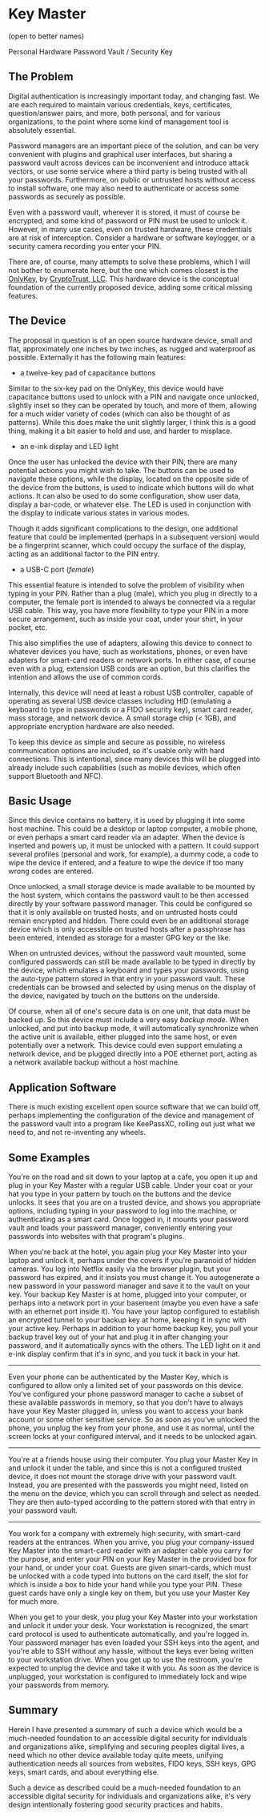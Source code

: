 # Key Master
(open to better names)

Personal Hardware Password Vault / Security Key

## The Problem

Digital authentication is increasingly important today, and changing fast.  We are each required to maintain various credentials, keys, certificates, question/answer pairs, and more, both personal, and for various organizations, to the point where some kind of management tool is absolutely essential.

Password managers are an important piece of the solution, and can be very convenient with plugins and graphical user interfaces, but sharing a password vault across devices can be inconvenient and introduce attack vectors, or use some service where a third party is being trusted with all your passwords.  Furthermore, on public or untrusted hosts without access to install software, one may also need to authenticate or access some passwords as securely as possible.

Even with a password vault, wherever it is stored, it must of course be encrypted, and some kind of password or PIN must be used to unlock it.  However, in many use cases, even on trusted hardware, these credentials are at risk of interception.  Consider a hardware or software keylogger, or a security camera recording you enter your PIN.

There are, of course, many attempts to solve these problems, which I will not bother to enumerate here, but the one which comes closest is the [OnlyKey](https://onlykey.io/), by [CryptoTrust, LLC](https://crp.to/).  This hardware device is the conceptual foundation of the currently proposed device, adding some critical missing features.

## The Device

The proposal in question is of an open source hardware device, small and flat, approximately one inches by two inches, as rugged and waterproof as possible.  Externally it has the following main features:

- a twelve-key pad of capacitance buttons

Similar to the six-key pad on the OnlyKey, this device would have capacitance buttons used to unlock with a PIN and navigate once unlocked, slightly inset so they can be operated by touch, and more of them, allowing for a much wider variety of codes (which can also be thought of as patterns).  While this does make the unit slightly larger, I think this is a good thing, making it a bit easier to hold and use, and harder to misplace.

- an e-ink display and LED light

Once the user has unlocked the device with their PIN, there are many potential actions you might wish to take.  The buttons can be used to navigate these options, while the display, located on the opposite side of the device from the buttons, is used to indicate which buttons will do what actions.  It can also be used to do some configuration, show user data, display a bar-code, or whatever else.  The LED is used in conjunction with the display to indicate various states in various modes.

Though it adds significant complications to the design, one additional feature that could be implemented (perhaps in a subsequent version) would be a fingerprint scanner, which could occupy the surface of the display, acting as an additional factor to the PIN entry.

- a USB-C port (*female*)

This essential feature is intended to solve the problem of visibility when typing in your PIN.  Rather than a plug (male), which you plug in directly to a computer, the female port is intended to always be connected via a regular USB cable.  This way, you have more flexibility to type your PIN in a more secure arrangement, such as inside your coat, under your shirt, in your pocket, etc.

This also simplifies the use of adapters, allowing this device to connect to whatever devices you have, such as workstations, phones, or even have adapters for smart-card readers or network ports.  In either case, of course even with a plug, extension USB cords are an option, but this clarifies the intention and allows the use of common cords.

Internally, this device will need at least a robust USB controller, capable of operating as several USB device classes including HID (emulating a keyboard to type in passwords or a FIDO security key), smart card reader, mass storage, and network device.  A small storage chip (< 1GB), and appropriate encryption hardware are also needed.

To keep this device as simple and secure as possible, no wireless communication options are included, so it's usable only with hard connections.  This is intentional, since many devices this will be plugged into already include such capabilities (such as mobile devices, which often support Bluetooth and NFC). 

## Basic Usage

Since this device contains no battery, it is used by plugging it into some host machine.  This could be a desktop or laptop computer, a mobile phone, or even perhaps a smart card reader via an adapter.  When the device is inserted and powers up, it must be unlocked with a pattern.  It could support several profiles (personal and work, for example), a dummy code, a code to wipe the device if entered, and a feature to wipe the device if too many wrong codes are entered.

Once unlocked, a small storage device is made available to be mounted by the host system, which contains the password vault to be then accessed directly by your software password manager.  This could be configured so that it is only available on trusted hosts, and on untrusted hosts could remain encrypted and hidden.  There could even be an additional storage device which is only accessible on trusted hosts after a passphrase has been entered, intended as storage for a master GPG key or the like.

When on untrusted devices, without the password vault mounted, some configured passwords can still be made available to be typed in directly by the device, which emulates a keyboard and types your passwords, using the auto-type pattern stored in that entry in your password vault.  These credentials can be browsed and selected by using menus on the display of the device, navigated by touch on the buttons on the underside.

Of course, when all of one's secure data is on one unit, that data must be backed up.  So this device must include a very easy *backup mode*.  When unlocked, and put into backup mode, it will automatically synchronize when the active unit is available, either plugged into the same host, or even potentially over a network.  This device could even support emulating a network device, and be plugged directly into a POE ethernet port, acting as a network available backup without a host machine.

## Application Software

There is much existing excellent open source software that we can build off, perhaps implementing the configuration of the device and management of the password vault into a program like KeePassXC, rolling out just what we need to, and not re-inventing any wheels.

## Some Examples

You're on the road and sit down to your laptop at a cafe, you open it up and plug in your Key Master with a regular USB cable.  Under your coat or your hat you type in your pattern by touch on the buttons and the device unlocks.  It sees that you are on a trusted device, and shows you appropriate options, including typing in your password to log into the machine, or authenticating as a smart card.  Once logged in, it mounts your password vault and loads your password manager, conveniently entering your passwords into websites with that program's plugins.

When you're back at the hotel, you again plug your Key Master into your laptop and unlock it, perhaps under the covers if you're paranoid of hidden cameras.  You log into Netflix easily via the browser plugin, but your password has expired, and it insists you must change it.  You autogenerate a new password in your password manager and save it to the vault on your key.  Your backup Key Master is at home, plugged into your computer, or perhaps into a network port in your basement (maybe you even have a safe with an ethernet port inside it).  You have your laptop configured to establish an encrypted tunnel to your backup key at home, keeping it in sync with your active key.  Perhaps in addition to your home backup key, you pull your backup travel key out of your hat and plug it in after changing your password, and it automatically syncs with the others.  The LED light on it and e-ink display confirm that it's in sync, and you tuck it back in your hat.

---

Even your phone can be authenticated by the Master Key, which is configured to allow only a limited set of your passwords on this device.  You've configured your phone password manager to cache a subset of these available passwords in memory, so that you don't have to always have your Key Master plugged in, unless you want to access your bank account or some other sensitive service.  So as soon as you've unlocked the phone, you unplug the key from your phone, and use it as normal, until the screen locks at your configured interval, and it needs to be unlocked again.

---

You're at a friends house using their computer.  You plug your Master Key in and unlock it under the table, and since this is not a configured trusted device, it does not mount the storage drive with your password vault.  Instead, you are presented with the passwords you might need, listed on the menu on the device, which you can scroll through and select as needed.  They are then auto-typed according to the pattern stored with that entry in your password vault.

---

You work for a company with extremely high security, with smart-card readers at the entrances.  When you arrive, you plug your company-issued Key Master into the smart-card reader with an adapter cable you carry for the purpose, and enter your PIN on your Key Master in the provided box for your hand, or under your coat.  Guests are given smart-cards, which must be unlocked with a code typed into buttons on the card itself, the slot for which is inside a box to hide your hand while you type your PIN.  These guest cards have only a single key on them, but you use your Master Key for much more.

When you get to your desk, you plug your Key Master into your workstation and unlock it under your desk.  Your workstation is recognized, the smart card protocol is used to authenticate automatically, and you're logged in.  Your password manager has even loaded your SSH keys into the agent, and you're able to SSH without any hassle, without the keys ever being written to your workstation drive.  When you get up to use the restroom, you're expected to unplug the device and take it with you.  As soon as the device is unplugged, your workstation is configured to immediately lock and wipe your passwords from memory.

## Summary

Herein I have presented a summary of such a device which would be a much-needed foundation to an accessible digital security for individuals and organizations alike, simplifying and securing peoples digital lives, a need which no other device available today quite meets, unifying authentication needs all sources from websites, FIDO keys, SSH keys, GPG keys, smart cards, and about everything else. 

Such a device as described could be a much-needed foundation to an accessible digital security for individuals and organizations alike, it's very design intentionally fostering good security practices and habits.
